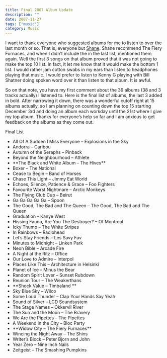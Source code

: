 ```yaml
---
title: Final 2007 Album Update
description: ""
date: 2007-11-27
tags: ["music"]
category: Music
---
```



<p>I want to thank everyone who suggested albums for me to listen to over the last month or so.  That is, everyone but <a href="https://web.archive.org/web/20131211165823/http://www.imshane.com/">Shane</a>.  Shane recommend The Fiery Furnaces, and when I didn’t include the in the last list, mentioned them again.  Well the first 3 songs on that album proved that it was not going to make the top 10 list.  In fact, it let me know that it would make the bottom 1 list.  I would rather jam cotton swabs in my ears than listen to headphones playing that music.  I would prefer to listen to Kenny G playing with Bill Shatner doing spoken word over it than listen to that album.  It is awful.</p>

<p>So on that note, you have my first comment about the 39 albums (38 and 3 tracks actually) I listened to.    Here is the final list of albums, the last 3 added in bold.  After narrowing it down, there was a wonderful cutoff right at 15 albums actually, so I am planning on counting down the top 15 starting December 3rd and doing an album each workday until the 21st where I give my top album.  Thanks for everyone’s help so far and I am anxious to get feedback on the albums as they come out.</p>

<p>Final List</p>

<ul>

<li>All Of A Sudden I Miss Everyone – Explosions in the Sky</li>

<li>Andorra – Caribou</li>

<li>Autumn of the Seraphs – Pinback</li>

<li>Beyond the Neighbourhood – Athlete</li>

<li>**The Black and White Album – The Hives**</li>

<li>Boxer – The National</li>

<li>Cease to Begin – Band of Horses</li>

<li>Chase This Light – Jimmy Eat World</li>

<li>Echoes, Silence, Patience &amp; Grace – Foo Fighters</li>

<li>Favourite Worst Nightmare – Arctic Monkeys</li>

<li>The Flying Club Cup – Beirut</li>

<li>Ga Ga Ga Ga Ga – Spoon</li>

<li>The Good, The Bad and The Queen – The Good, The Bad and The Queen</li>

<li>Graduation – Kanye West</li>

<li>Hissing Fauna, Are You The Destroyer? – Of Montreal</li>

<li>Icky Thump – The White Stripes</li>

<li>In Rainbows – Radiohead</li>

<li>Let’s Stay Friends – Les Savy Fav</li>

<li>Minutes to Midnight – Linken Park</li>

<li>Neon Bible – Arcade Fire</li>

<li>A Night at the Ritz – Office</li>

<li>Our Love to Admire – Interpol</li>

<li>Places Like This – Architecture in Helsinki</li>

<li>Planet of Ice – Minus the Bear</li>

<li>Random Spirit Lover – Sunset Rubdown</li>

<li>Reunion Tour – The Weakerthans</li>

<li>**Shock Value – Timbaland **</li>

<li>Sky Blue Sky – Wilco</li>

<li>Some Loud Thunder – Clap Your Hands Say Yeah</li>

<li>Sound of Silver – LCD Soundsystem</li>

<li>The Stage Names – Okkervil River</li>

<li>The Sun and the Moon – The Bravery</li>

<li>We Are the Pipettes – The Pipettes</li>

<li>A Weekend in the City – Bloc Party</li>

<li>**Widow City – The Fiery Furnaces**</li>

<li>Wincing the Night Away – The Shins</li>

<li>Writer’s Block – Peter Bjorn and John</li>

<li>Year Zero – Nine Inch Nails</li>

<li>Zeitgeist – The Smashing Pumpkins</li>

</ul>
